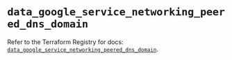 # `data_google_service_networking_peered_dns_domain`

Refer to the Terraform Registry for docs: [`data_google_service_networking_peered_dns_domain`](https://registry.terraform.io/providers/hashicorp/google-beta/6.49.0/docs/data-sources/google_service_networking_peered_dns_domain).
